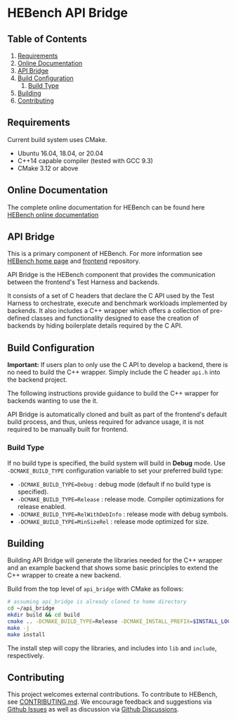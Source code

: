 # HEBench API Bridge

## Table of Contents
1. [Requirements](#requirements1)
2. [Online Documentation](#online-documentation)
3. [API Bridge](#api-bridge)
4. [Build Configuration](#build-configuration)
   1. [Build Type](#build-type)
5. [Building](#building)
8. [Contributing](#contributing)


## Requirements <a name="requirements1"></a>
Current build system uses CMake.

- Ubuntu 16.04, 18.04, or 20.04
- C++14 capable compiler (tested with GCC 9.3)
- CMake 3.12 or above

## Online Documentation <a name="online-documentation"></a>
The complete online documentation for HEBench can be found here [HEBench online documentation](https://hebench.github.io/frontend)

## API Bridge <a name="api-bridge"></a>

This is a primary component of HEBench. For more information see [HEBench home page](https://hebench.github.io) and [frontend](https://github.com/hebench/frontend) repository.

API Bridge is the HEBench component that provides the communication between the frontend's Test Harness and backends.

It consists of a set of C headers that declare the C API used by the Test Harness to orchestrate, execute and benchmark workloads implemented by backends. It also includes a C++ wrapper which offers a collection of pre-defined classes and functionality designed to ease the creation of backends by hiding boilerplate details required by the C API.

## Build Configuration <a name="build-configuration"></a>

**Important:** If users plan to only use the C API to develop a backend, there is no need to build the C++ wrapper. Simply include the C header `api.h` into the backend project.

The following instructions provide guidance to build the C++ wrapper for backends wanting to use the it.

API Bridge is automatically cloned and built as part of the frontend's default build process, and thus, unless required for advance usage, it is not required to be manually built for frontend.

### Build Type <a name="build-type"></a>

If no build type is specified, the build system will build in <b>Debug</b> mode. Use `-DCMAKE_BUILD_TYPE` configuration variable to set your preferred build type:

- `-DCMAKE_BUILD_TYPE=Debug` : debug mode (default if no build type is specified).
- `-DCMAKE_BUILD_TYPE=Release` : release mode. Compiler optimizations for release enabled.
- `-DCMAKE_BUILD_TYPE=RelWithDebInfo` : release mode with debug symbols.
- `-DCMAKE_BUILD_TYPE=MinSizeRel` : release mode optimized for size.

## Building <a name="building"></a>

Building API Bridge will generate the libraries needed for the C++ wrapper and an example backend that shows some basic principles to extend the C++ wrapper to create a new backend.

Build from the top level of `api_bridge` with CMake as follows:

```bash
# assuming api_bridge is already cloned to home directory
cd ~/api_bridge
mkdir build && cd build
cmake .. -DCMAKE_BUILD_TYPE=Release -DCMAKE_INSTALL_PREFIX=$INSTALL_LOCATION # change install location at will
make -j
make install
```

The install step will copy the libraries, and includes into `lib` and `include`, respectively.

## Contributing <a name="contributing"></a>

This project welcomes external contributions. To contribute to HEBench, see [CONTRIBUTING.md](CONTRIBUTING.md). We encourage feedback and suggestions via [Github Issues](https://github.com/hebench/api-bridge/issues) as well as discussion via [Github Discussions](https://github.com/hebench/api-bridge/discussions).

